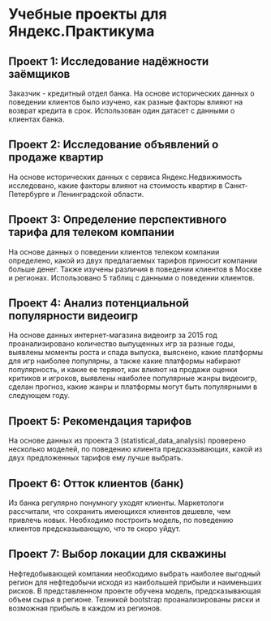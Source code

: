 # Учебные проекты для Яндекс.Практикума

## Проект 1: Исследование надёжности заёмщиков
Заказчик - кредитный отдел банка. На основе исторических данных о поведении клиентов было изучено, как разные факторы влияют на возврат кредита в срок. Использован один датасет с данными о клиентах банка.

## Проект 2: Исследование объявлений о продаже квартир
На основе исторических данных с сервиса Яндекс.Недвижимость исследовано, какие факторы влияют на стоимость квартир в Санкт-Петербурге и Ленинградской области.

## Проект 3: Определение перспективного тарифа для телеком компании
На основе данных о поведении клиентов телеком компании определено, какой из двух предлагаемых тарифов приносит компании больше денег. Также изучены различия в поведении клиентов в Москве и регионах. Использовано 5 таблиц с данными о поведении клиентов.

## Проект 4: Анализ потенциальной популярности видеоигр
На основе данных интернет-магазина видеоигр за 2015 год проанализировано количество выпущенных игр за разные годы, выявлены моменты роста и спада выпуска, выяснено, какие платформы для игр наиболее популярны, а также какие платформы набирают популярность, и какие ее теряют, как влияют на продажи оценки критиков и игроков, выявлены наиболее популярные жанры видеоигр, сделан прогноз, какие жанры и платформы могут быть популярными в следующем году.

## Проект 5: Рекомендация тарифов
На основе данных из проекта 3 (statistical_data_analysis) проверено несколько моделей, по поведению клиента предсказывающих, какой из двух предложенных тарифов ему лучше выбрать.

## Проект 6: Отток клиентов (банк)
Из банка регулярно понумногу уходят клиенты. Маркетологи рассчитали, что сохранить имеющихся клиентов дешевле, чем привлечь новых. Необходимо построить модель, по поведению клиентов предсказывающую, что те скоро уйдут.

## Проект 7: Выбор локации для скважины
Нефтедобывающей компании необходимо выбрать наиболее выгодный регион для нефтедобычи исходя из наибольшей прибыли и наименьших рисков. В представленном проекте обучена модель, предсказывающая объем сырья в регионе. Техникой bootstrap проанализированы риски и возможная прибыль в каждом из регионов.

